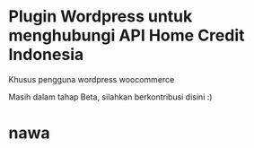 # Plugin Wordpress untuk menghubungi API Home Credit Indonesia

Khusus pengguna wordpress woocommerce

Masih dalam tahap Beta, silahkan berkontribusi disini :)
# nawa
